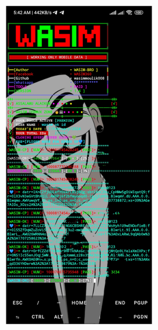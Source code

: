 <img align="right" alt="coding" width="400" src="https://github.com/WASIM-360/File/blob/main/IMG_20240207_065610.jpg">
